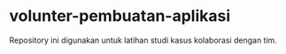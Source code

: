 # volunter-pembuatan-aplikasi
Repository ini digunakan untuk latihan studi kasus kolaborasi dengan tim.
